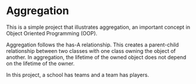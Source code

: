 # Aggregation

This is a simple project that illustrates aggregation, an important concept in Object Oriented Programming (OOP).

Aggregation follows the has-A relationship. This creates a parent-child relationship between two classes with one class owning the object of another. In aggregation, the lifetime of the owned object does not depend on the lifetime of the owner.


In this project, a school has teams and a team has players.